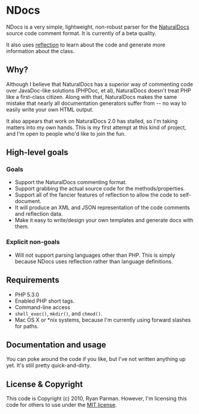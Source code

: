 # NDocs

NDocs is a very simple, lightweight, non-robust parser for the [NaturalDocs](http://naturaldocs.org) source code comment format. It is currently of a beta quality.

It also uses [reflection](http://php.net/reflection) to learn about the code and generate more information about the class.

## Why?

Although I believe that NaturalDocs has a superior way of commenting code over JavaDoc-like solutions (PHPDoc, et al), NaturalDocs doesn't treat PHP like a first-class citizen. Along with that, NaturalDocs makes the same mistake that nearly all documentation generators suffer from -- no way to easily write your own HTML output.

It also appears that work on NaturalDocs 2.0 has stalled, so I'm taking matters into my own hands. This is my first attempt at this kind of project, and I'm open to people who'd like to join the fun.

## High-level goals

### Goals

* Support the NaturalDocs commenting format.
* Support grabbing the actual source code for the methods/properties.
* Support all of the fancier features of reflection to allow the code to self-document.
* It will produce an XML and JSON representation of the code comments and reflection data.
* Make it easy to write/design your own templates and generate docs with them.

### Explicit non-goals

* Will not support parsing languages other than PHP. This is simply because NDocs uses reflection rather than language definitions.

## Requirements

* PHP 5.3.0
* Enabled PHP short tags.
* Command-line access
* `shell_exec()`, `mkdir()`, and `chmod()`.
* Mac OS X or *nix systems, because I'm currently using forward slashes for paths.

## Documentation and usage

You can poke around the code if you like, but I've not written anything up yet. It's still pretty quick-and-dirty.

## License & Copyright

This code is Copyright (c) 2010, Ryan Parman. However, I'm licensing this code for others to use under the [MIT license](http://www.opensource.org/licenses/mit-license.php).

